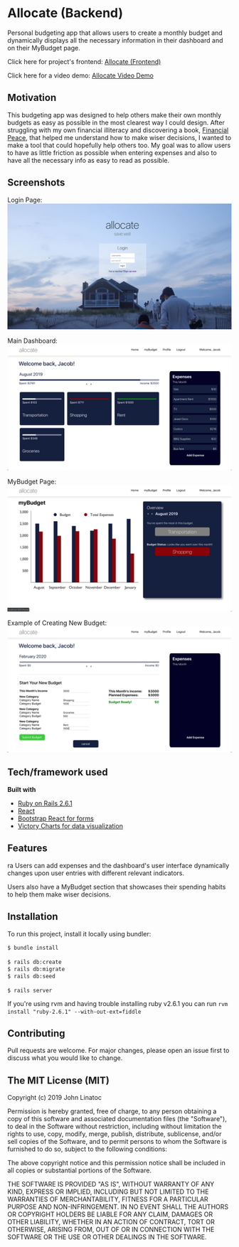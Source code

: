# Allocate (Backend)
Personal budgeting app that allows users to create a monthly budget and dynamically displays all the necessary information in their dashboard and on their MyBudget page.

Click here for project's frontend: [Allocate (Frontend)](https://github.com/johnlinatoc/allocate-frontend)

Click here for a video demo: [Allocate Video Demo](https://www.youtube.com/watch?v=2tAANzijr40)

## Motivation
This budgeting app was designed to help others make their own monthly budgets as easy as possible in the most clearest way I could design. After struggling with my own financial illiteracy and discovering a book, [Financial Peace](https://books.google.com/books/about/Financial_Peace_Revisited.html?id=3BhiXcAYgj4C&printsec=frontcover&source=kp_read_button#v=onepage&q&f=false), that helped me understand how to make wiser decisions, I wanted to make a tool that could hopefully help others too. My goal was to allow users to have as little friction as possible when entering expenses and also to have all the necessary info as easy to read as possible.

## Screenshots

Login Page: ![login page](./public/image1.png)

Main Dashboard: ![Main Dashboard](./public/image2.png)

MyBudget Page: ![MyBudget Page](./public/image3.png)

Example of Creating New Budget: ![New Budget](./public/image4.png)

## Tech/framework used
<b>Built with</b>
- [Ruby on Rails 2.6.1](https://rubyonrails.org/)
- [React](https://reactjs.org/)
- [Bootstrap React for forms](https://react-bootstrap.github.io/components/forms/)
- [Victory Charts for data visualization](https://formidable.com/open-source/victory/)

## Features
ra
Users can add expenses and the dashboard's user interface dynamically changes upon user entries with different relevant indicators.

Users also have a MyBudget section that showcases their spending habits to help them make wiser decisions.

## Installation
To run this project, install it locally using bundler:

```
$ bundle install

$ rails db:create
$ rails db:migrate
$ rails db:seed

$ rails server
```

If you're using rvm and having trouble installing ruby v2.6.1 you can run ```rvm install "ruby-2.6.1" --with-out-ext=fiddle```

## Contributing
Pull requests are welcome. For major changes, please open an issue first to discuss what you would like to change.

## The MIT License (MIT)

Copyright (c) 2019 John Linatoc

Permission is hereby granted, free of charge, to any person
obtaining a copy of this software and associated documentation
files (the "Software"), to deal in the Software without
restriction, including without limitation the rights to use,
copy, modify, merge, publish, distribute, sublicense, and/or sell
copies of the Software, and to permit persons to whom the
Software is furnished to do so, subject to the following
conditions:

The above copyright notice and this permission notice shall be
included in all copies or substantial portions of the Software.

THE SOFTWARE IS PROVIDED "AS IS", WITHOUT WARRANTY OF ANY KIND,
EXPRESS OR IMPLIED, INCLUDING BUT NOT LIMITED TO THE WARRANTIES
OF MERCHANTABILITY, FITNESS FOR A PARTICULAR PURPOSE AND
NON-INFRINGEMENT. IN NO EVENT SHALL THE AUTHORS OR COPYRIGHT
HOLDERS BE LIABLE FOR ANY CLAIM, DAMAGES OR OTHER LIABILITY,
WHETHER IN AN ACTION OF CONTRACT, TORT OR OTHERWISE, ARISING
FROM, OUT OF OR IN CONNECTION WITH THE SOFTWARE OR THE USE OR
OTHER DEALINGS IN THE SOFTWARE.
